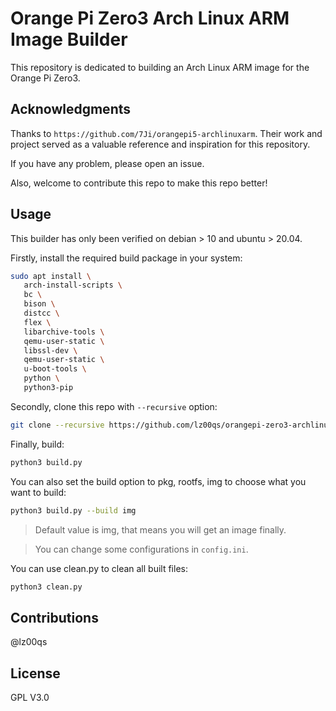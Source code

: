 # Orange Pi Zero3 Arch Linux ARM Image Builder

This repository is dedicated to building an Arch Linux ARM image for the Orange Pi Zero3.

## Acknowledgments

Thanks to `https://github.com/7Ji/orangepi5-archlinuxarm`. Their work and project served as a valuable reference and inspiration for this repository.

If you have any problem, please open an issue.

Also, welcome to contribute this repo to make this repo better!

## Usage

This builder has only been verified on debian > 10 and ubuntu > 20.04.


Firstly, install the required build package in your system:
```bash
sudo apt install \
   arch-install-scripts \
   bc \
   bison \
   distcc \
   flex \
   libarchive-tools \
   qemu-user-static \
   libssl-dev \
   qemu-user-static \
   u-boot-tools \
   python \
   python3-pip
```


Secondly, clone this repo with `--recursive` option:
```bash
git clone --recursive https://github.com/lz00qs/orangepi-zero3-archlinux-builder.git
```


Finally, build:
```bash
python3 build.py
```
You can also set the build option to pkg, rootfs, img to choose what you want to build:
```bash
python3 build.py --build img
```
> Default value is img, that means you will get an image finally.

> You can change some configurations in `config.ini`.

You can use clean.py to clean all built files:
```bash
python3 clean.py
```

## Contributions

@lz00qs

## License

GPL V3.0